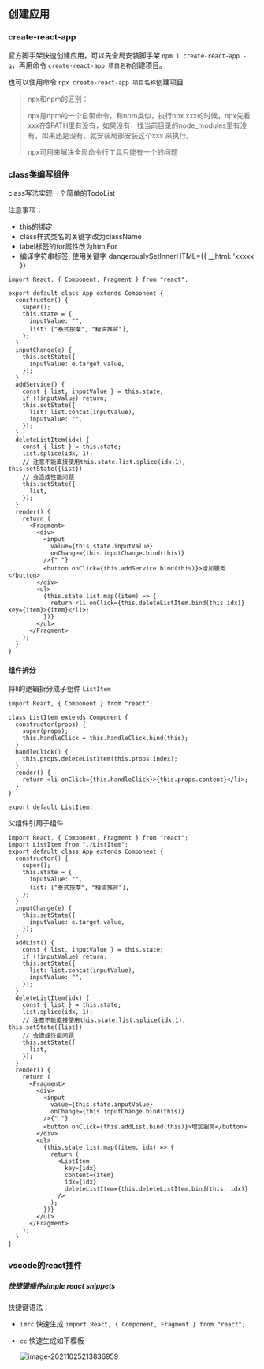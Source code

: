 ## 创建应用

### create-react-app

官方脚手架快速创建应用，可以先全局安装脚手架 `npm i create-react-app -g`，再用命令 `create-react-app 项目名称`创建项目。

也可以使用命令 `npx create-react-app 项目名称`创建项目

> npx和npm的区别：
>
> npx是npm的一个自带命令，和npm类似，执行npx xxx的时候，npx先看xxx在$PATH里有没有，如果没有，找当前目录的node_modules里有没有，如果还是没有，就安装局部安装这个xxx 来执行。
>
> npx可用来解决全局命令行工具只能有一个的问题



### class类编写组件

class写法实现一个简单的TodoList

注意事项：

- this的绑定
- class样式类名的关键字改为className
- label标签的for属性改为htmlFor
- 编译字符串标签, 使用关键字 dangerouslySetInnerHTML={{ __html: 'xxxxx' }}

```react
import React, { Component, Fragment } from "react";

export default class App extends Component {
  constructor() {
    super();
    this.state = {
      inputValue: "",
      list: ["泰式按摩", "精油推背"],
    };
  }
  inputChange(e) {
    this.setState({
      inputValue: e.target.value,
    });
  }
  addService() {
    const { list, inputValue } = this.state;
    if (!inputValue) return;
    this.setState({
      list: list.concat(inputValue),
      inputValue: "",
    });
  }
  deleteListItem(idx) {
    const { list } = this.state;
    list.splice(idx, 1);
    // 注意不能直接使用this.state.list.splice(idx,1), this.setState({list})
    // 会造成性能问题
    this.setState({
      list,
    });
  }
  render() {
    return (
      <Fragment>
        <div>
          <input
            value={this.state.inputValue}
            onChange={this.inputChange.bind(this)}
          />{" "}
          <button onClick={this.addService.bind(this)}>增加服务</button>
        </div>
        <ul>
          {this.state.list.map((item) => {
            return <li onClick={this.deleteListItem.bind(this,idx)} key={item}>{item}</li>;
          })}
        </ul>
      </Fragment>
    );
  }
}

```

#### 组件拆分

将li的逻辑拆分成子组件 `ListItem`

```react
import React, { Component } from "react";

class ListItem extends Component {
  constructor(props) {
    super(props);
    this.handleClick = this.handleClick.bind(this);
  }
  handleClick() {
    this.props.deleteListItem(this.props.index);
  }
  render() {
    return <li onClick={this.handleClick}>{this.props.content}</li>;
  }
}

export default ListItem;
```

父组件引用子组件

```react
import React, { Component, Fragment } from "react";
import ListItem from "./ListItem";
export default class App extends Component {
  constructor() {
    super();
    this.state = {
      inputValue: "",
      list: ["泰式按摩", "精油推背"],
    };
  }
  inputChange(e) {
    this.setState({
      inputValue: e.target.value,
    });
  }
  addList() {
    const { list, inputValue } = this.state;
    if (!inputValue) return;
    this.setState({
      list: list.concat(inputValue),
      inputValue: "",
    });
  }
  deleteListItem(idx) {
    const { list } = this.state;
    list.splice(idx, 1);
    // 注意不能直接使用this.state.list.splice(idx,1), this.setState({list})
    // 会造成性能问题
    this.setState({
      list,
    });
  }
  render() {
    return (
      <Fragment>
        <div>
          <input
            value={this.state.inputValue}
            onChange={this.inputChange.bind(this)}
          />{" "}
          <button onClick={this.addList.bind(this)}>增加服务</button>
        </div>
        <ul>
          {this.state.list.map((item, idx) => {
            return (
              <ListItem
                key={idx}
                content={item}
                idx={idx}
                deleteListItem={this.deleteListItem.bind(this, idx)}
              />
            );
          })}
        </ul>
      </Fragment>
    );
  }
}

```



### vscode的react插件

##### 快捷键插件simple react snippets

快捷键语法：

- `imrc`  快速生成 `import React, { Component, Fragment } from "react";`

- `cc`  快速生成如下模板

  ![image-20211025213836959](https://i.loli.net/2021/10/25/tJH7hOuU6Z2wMqY.png)

